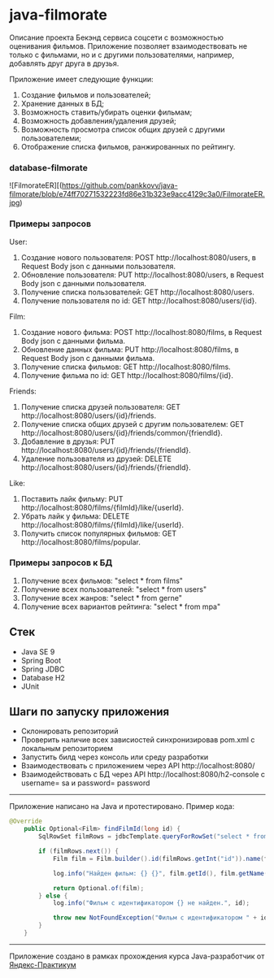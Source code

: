 # java-filmorate
Описание проекта
Бекэнд сервиса соцсети с возможностью оценивания фильмов.
Приложение позволяет взаимодествовать не только с фильмами, но и с другими пользователями, например, добавлять друг друга в друзья.

Приложение имеет следующие функции:
1. Создание фильмов и пользователей;
2. Хранение данных в БД;
3. Возможность ставить/убирать оценки фильмам;
4. Возможность добавления/удаления друзей;
5. Возможность просмотра список общих друзей с другими пользователеми;
6. Отображение списка фильмов, ранжированных по рейтингу.

### database-filmorate
![FilmorateER][(https://github.com/pankkovv/java-filmorate/blob/e74ff70271532223fd86e31b323e9acc4129c3a0/FilmorateER.jpg)

### Примеры запросов
User:
1. Создание нового пользователя: POST http://localhost:8080/users, в Request Body json с данными пользователя.
2. Обновление пользователя: PUT http://localhost:8080/users, в Request Body json с данными пользователя.
3. Получение списка пользователей: GET http://localhost:8080/users.
4. Получение пользователя по id: GET http://localhost:8080/users/{id}.

Film:
1. Создание нового фильма: POST http://localhost:8080/films, в Request Body json с данными фильма.
2. Обновление данных фильма: PUT http://localhost:8080/films, в Request Body json с данными фильма.
3. Получение списка фильмов: GET http://localhost:8080/films.
4. Получение фильма по id: GET http://localhost:8080/films/{id}.

Friends:
1. Получение списка друзей пользователя: GET http://localhost:8080/users/{id}/friends.
2. Получение списка общих друзей с другим пользователем: GET http://localhost:8080/users/{id}/friends/common/{friendId}.
3. Добавление в друзья: PUT http://localhost:8080/users/{id}/friends/{friendId}.
4. Удаление пользователя из друзей: DELETE http://localhost:8080/users/{id}/friends/{friendId}.

Like:
1. Поставить лайк фильму: PUT http://localhost:8080/films/{filmId}/like/{userId}.
2. Убрать лайк у фильма: DELETE http://localhost:8080/films/{filmId}/like/{userId}.
3. Получить список популярных фильмов: GET http://localhost:8080/films/popular.

### Примеры запросов к БД
1. Получение всех фильмов: "select * from films"
2. Получение всех пользователей: "select * from users"
3. Получение всех жанров: "select * from gerne"
4. Получение всех вариантов рейтинга: "select * from mpa"

## Стек
- Java SE 9
- Spring Boot
- Spring JDBC
- Database H2
- JUnit

## Шаги по запуску приложения
- Склонировать репозиторий
- Проверить наличие всех зависиостей синхронизировав pom.xml с локальным репозиторием
- Запустить билд через консоль или среду разработки
- Взаимодествовать с приложением через API http://localhost:8080/
- Взаимодействовать с БД через API http://localhost:8080/h2-console с username= sa и password= password

----
Приложение написано на Java и протестировано. Пример кода:
```java
@Override
    public Optional<Film> findFilmId(long id) {
        SqlRowSet filmRows = jdbcTemplate.queryForRowSet("select * from films where id = ?", id);

        if (filmRows.next()) {
            Film film = Film.builder().id(filmRows.getInt("id")).name(filmRows.getString("name")).description(filmRows.getString("description")).releaseDate(filmRows.getDate("release_date").toLocalDate()).duration(filmRows.getInt("duration")).rate(filmRows.getInt("rate")).mpa(mpaDao.findMpaId(filmRows.getInt("mpa_id")).get()).genres(genresDao.findGenresFilmId(filmRows.getInt("id"))).build();

            log.info("Найден фильм: {} {}", film.getId(), film.getName());

            return Optional.of(film);
        } else {
            log.info("Фильм с идентификатором {} не найден.", id);

            throw new NotFoundException("Фильм с идентификатором " + id + " не найден.");
        }
    }
```
----
Приложение создано в рамках прохождения курса Java-разработчик от [Яндекс-Практикум](https://practicum.yandex.ru/java-developer/ "Тут учат Java!") 
